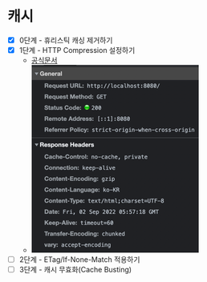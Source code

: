 # 캐시

- [x] 0단계 - 휴리스틱 캐싱 제거하기
- [x] 1단계 - HTTP Compression 설정하기
  - [공식문서](https://docs.spring.io/spring-boot/docs/current/reference/htmlsingle/#howto.webserver.enable-response-compression)
  - ![img.png](img/img.png)
- [ ] 2단계 - ETag/If-None-Match 적용하기
- [ ] 3단계 - 캐시 무효화(Cache Busting)
